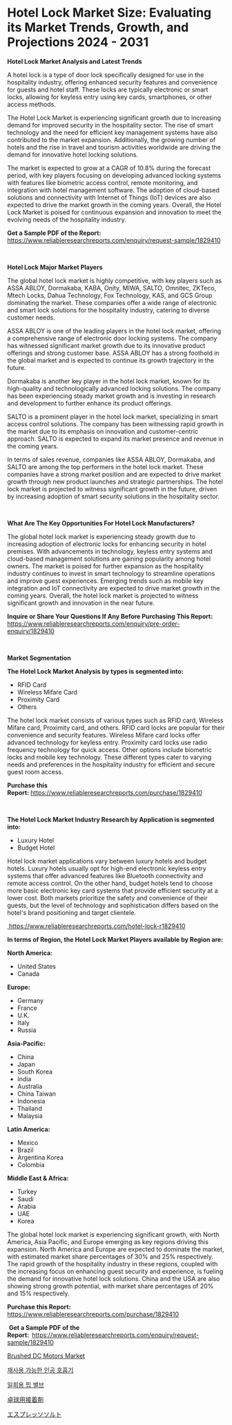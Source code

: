 <p><h1>Hotel Lock Market Size: Evaluating its Market Trends, Growth, and Projections 2024 - 2031</h1></p><p><strong>Hotel Lock Market Analysis and Latest Trends</strong></p>
<p><p>A hotel lock is a type of door lock specifically designed for use in the hospitality industry, offering enhanced security features and convenience for guests and hotel staff. These locks are typically electronic or smart locks, allowing for keyless entry using key cards, smartphones, or other access methods.</p><p>The Hotel Lock Market is experiencing significant growth due to increasing demand for improved security in the hospitality sector. The rise of smart technology and the need for efficient key management systems have also contributed to the market expansion. Additionally, the growing number of hotels and the rise in travel and tourism activities worldwide are driving the demand for innovative hotel locking solutions.</p><p>The market is expected to grow at a CAGR of 10.8% during the forecast period, with key players focusing on developing advanced locking systems with features like biometric access control, remote monitoring, and integration with hotel management software. The adoption of cloud-based solutions and connectivity with Internet of Things (IoT) devices are also expected to drive the market growth in the coming years. Overall, the Hotel Lock Market is poised for continuous expansion and innovation to meet the evolving needs of the hospitality industry.</p></p>
<p><strong>Get a Sample PDF of the Report:&nbsp;</strong> <a href="https://www.reliableresearchreports.com/enquiry/request-sample/1829410">https://www.reliableresearchreports.com/enquiry/request-sample/1829410</a></p>
<p>&nbsp;</p>
<p><strong>Hotel Lock Major Market Players</strong></p>
<p><p>The global hotel lock market is highly competitive, with key players such as ASSA ABLOY, Dormakaba, KABA, Onity, MIWA, SALTO, Omnitec, ZKTeco, Mtech Locks, Dahua Technology, Fox Technology, KAS, and GCS Group dominating the market. These companies offer a wide range of electronic and smart lock solutions for the hospitality industry, catering to diverse customer needs.</p><p>ASSA ABLOY is one of the leading players in the hotel lock market, offering a comprehensive range of electronic door locking systems. The company has witnessed significant market growth due to its innovative product offerings and strong customer base. ASSA ABLOY has a strong foothold in the global market and is expected to continue its growth trajectory in the future.</p><p>Dormakaba is another key player in the hotel lock market, known for its high-quality and technologically advanced locking solutions. The company has been experiencing steady market growth and is investing in research and development to further enhance its product offerings.</p><p>SALTO is a prominent player in the hotel lock market, specializing in smart access control solutions. The company has been witnessing rapid growth in the market due to its emphasis on innovation and customer-centric approach. SALTO is expected to expand its market presence and revenue in the coming years.</p><p>In terms of sales revenue, companies like ASSA ABLOY, Dormakaba, and SALTO are among the top performers in the hotel lock market. These companies have a strong market position and are expected to drive market growth through new product launches and strategic partnerships. The hotel lock market is projected to witness significant growth in the future, driven by increasing adoption of smart security solutions in the hospitality sector.</p></p>
<p>&nbsp;</p>
<p><strong>What Are The Key Opportunities For Hotel Lock Manufacturers?</strong></p>
<p><p>The global hotel lock market is experiencing steady growth due to increasing adoption of electronic locks for enhancing security in hotel premises. With advancements in technology, keyless entry systems and cloud-based management solutions are gaining popularity among hotel owners. The market is poised for further expansion as the hospitality industry continues to invest in smart technology to streamline operations and improve guest experiences. Emerging trends such as mobile key integration and IoT connectivity are expected to drive market growth in the coming years. Overall, the hotel lock market is projected to witness significant growth and innovation in the near future.</p></p>
<p><strong>Inquire or Share Your Questions If Any Before Purchasing This Report:</strong> <a href="https://www.reliableresearchreports.com/enquiry/pre-order-enquiry/1829410">https://www.reliableresearchreports.com/enquiry/pre-order-enquiry/1829410</a></p>
<p>&nbsp;</p>
<p><strong>Market Segmentation</strong></p>
<p><strong>The Hotel Lock Market Analysis by types is segmented into:</strong></p>
<p><ul><li>RFID Card</li><li>Wireless Mifare Card</li><li>Proximity Card</li><li>Others</li></ul></p>
<p><p>The hotel lock market consists of various types such as RFID card, Wireless Mifare card, Proximity card, and others. RFID card locks are popular for their convenience and security features. Wireless Mifare card locks offer advanced technology for keyless entry. Proximity card locks use radio frequency technology for quick access. Other options include biometric locks and mobile key technology. These different types cater to varying needs and preferences in the hospitality industry for efficient and secure guest room access.</p></p>
<p><strong>Purchase this Report:&nbsp;</strong><a href="https://www.reliableresearchreports.com/purchase/1829410">https://www.reliableresearchreports.com/purchase/1829410</a></p>
<p>&nbsp;</p>
<p><strong>The Hotel Lock Market Industry Research by Application is segmented into:</strong></p>
<p><ul><li>Luxury Hotel</li><li>Budget Hotel</li></ul></p>
<p><p>Hotel lock market applications vary between luxury hotels and budget hotels. Luxury hotels usually opt for high-end electronic keyless entry systems that offer advanced features like Bluetooth connectivity and remote access control. On the other hand, budget hotels tend to choose more basic electronic key card systems that provide efficient security at a lower cost. Both markets prioritize the safety and convenience of their guests, but the level of technology and sophistication differs based on the hotel's brand positioning and target clientele.</p></p>
<p><a href="https://www.reliableresearchreports.com/hotel-lock-r1829410">&nbsp;https://www.reliableresearchreports.com/hotel-lock-r1829410</a></p>
<p><strong>In terms of Region, the Hotel Lock Market Players available by Region are:</strong></p>
<p>
    <p> <strong> North America: </strong>
        <ul>
            <li>United States</li>
            <li>Canada</li>
        </ul>
        </p> 
    <p> <strong> Europe: </strong>
        <ul>
            <li>Germany</li>
            <li>France</li>
            <li>U.K.</li>
            <li>Italy</li>
            <li>Russia</li>
        </ul>
        </p> 
    <p> <strong> Asia-Pacific: </strong>
        <ul>
            <li>China</li>
            <li>Japan</li>
            <li>South Korea</li>
            <li>India</li>
            <li>Australia</li>
            <li>China Taiwan</li>
            <li>Indonesia</li>
            <li>Thailand</li>
            <li>Malaysia</li>
        </ul>
        </p> 
    <p> <strong> Latin America: </strong>
        <ul>
            <li>Mexico</li>
            <li>Brazil</li>
            <li>Argentina Korea</li>
            <li>Colombia</li>
        </ul>
        </p> 
    <p> <strong> Middle East & Africa: </strong>
        <ul>
            <li>Turkey</li>
            <li>Saudi</li>
            <li>Arabia</li>
            <li>UAE</li>
            <li>Korea</li>
        </ul>
    </p>
    </p>
<p><p>The global hotel lock market is experiencing significant growth, with North America, Asia Pacific, and Europe emerging as key regions driving this expansion. North America and Europe are expected to dominate the market, with estimated market share percentages of 30% and 25% respectively. The rapid growth of the hospitality industry in these regions, coupled with the increasing focus on enhancing guest security and experience, is fueling the demand for innovative hotel lock solutions. China and the USA are also showing strong growth potential, with market share percentages of 20% and 15% respectively.</p></p>
<p><strong>Purchase this Report: </strong><a href="https://www.reliableresearchreports.com/purchase/1829410">https://www.reliableresearchreports.com/purchase/1829410</a></p>
<p>&nbsp;<strong>Get a Sample PDF of the Report:&nbsp;&nbsp;</strong><a href="https://www.reliableresearchreports.com/enquiry/request-sample/1829410">https://www.reliableresearchreports.com/enquiry/request-sample/1829410</a></p>
<p><strong></strong></p>
<p><p><a href="https://github.com/nathandecarvalho/Market-Research-Report-List-3/blob/main/brushed-dc-motors-market.md">Brushed DC Motors Market</a></p><p><a href="https://github.com/vsoq0zknh59/Market-Research-Report-List-1/blob/main/404114934405.md">재사용 가능한 인공 호흡기</a></p><p><a href="https://github.com/Tristiarton768456/Market-Research-Report-List-1/blob/main/796661134406.md">일회용 핍 밸브</a></p><p><a href="https://medium.com/@harmonybogan1944/%E5%8D%93%E7%90%83%E7%B2%98%E7%9D%80%E5%89%A4%E5%B8%82%E5%A0%B4%E3%81%AF-%E3%82%B7%E3%82%A7%E3%82%A2-%E5%B8%82%E5%A0%B4%E5%8B%95%E5%90%91-%E5%B8%82%E5%A0%B4%E6%88%90%E9%95%B7%E3%81%AB%E9%96%A2%E3%81%99%E3%82%8B%E6%83%85%E5%A0%B1%E3%82%92%E6%8F%90%E4%BE%9B%E3%81%97%E3%81%BE%E3%81%99-4a7bb7f9b718">卓球用接着剤</a></p><p><a href="https://github.com/mm14022023/Market-Research-Report-List-1/blob/main/545130338201.md">エスプレッソソルト</a></p></p>